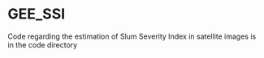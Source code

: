 # GEE_SSI
Code regarding the estimation of Slum Severity Index in satellite images is in the code directory
